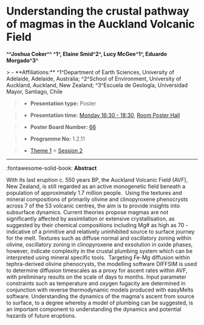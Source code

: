 # Understanding the crustal pathway of magmas in the Auckland Volcanic Field

**^^Joshua Coker^^ ^1^, Elaine Smid^2^, Lucy McGee^1^, Eduardo Morgado^3^**

<!-- more -->> - **Affiliations:** ^1^Department of Earth Sciences, University of Adelaide, Adelaide, Australia; ^2^School of Environment, University of Auckland, Auckland, New Zealand; ^3^Escuela de Geología, Universidad Mayor, Santiago, Chile

> - **Presentation type:** Poster

> - **Presentation time:** [Monday 16:30 - 18:30](../sessions_comparison.md#__tabbed_1_6), [Room Poster Hall](../maps_venue.md#__tabbed_1_1)

> - **Poster Board Number:** [66](../map_poster_boards.md#monday)

> - **Programme No:** 1.2.11

> - [Theme 1](../theme1.md) > [Session 2](../sessions/session-1-2.md)

--- 

:fontawesome-solid-book: **Abstract**

With its last eruption c. 550 years BP, the Auckland Volcanic Field (AVF), New Zealand, is still regarded as an active monogenetic field beneath a population of approximately 1.7 million people.  Using the textures and mineral compositions of primarily olivine and clinopyroxene phenocrysts across 7 of the 53 volcanic centres, the aim is to provide insights into subsurface dynamics. Current theories propose magmas are not significantly affected by assimilation or extensive crystallisation, as suggested by their chemical compositions including Mg# as high as 70 - indicative of a primitive and relatively uninhibited source to surface journey for the melt. Textures such as diffuse normal and oscillatory zoning within olivine, oscillatory zoning in clinopyroxene and exsolution in oxide phases, however, indicate complexity in the crustal plumbing system which can be interpreted using mineral specific tools.  Targeting Fe-Mg diffusion within tephra-derived olivine phenocrysts, the modelling software DIFFSIM is used to determine diffusion timescales as a proxy for ascent rates within AVF, with preliminary results on the scale of days to months. Input parameter constraints such as temperature and oxygen fugacity are determined in conjunction with reverse thermodynamic models produced with easyMelts software. Understanding the dynamics of the magma's ascent from source to surface, to a degree whereby a model of plumbing can be suggested, is an important component to understanding the dynamics and potential hazards of future eruptions.

